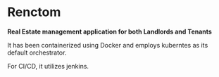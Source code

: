 # Renctom

**Real Estate management application for both Landlords and Tenants**

It has been containerized using Docker and employs kuberntes as its default orchestrator.

For CI/CD, it utilizes jenkins.
